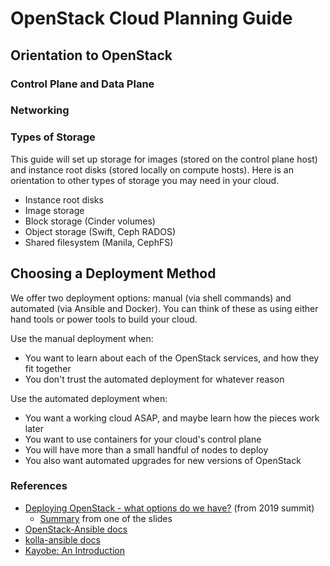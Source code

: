 # OpenStack Cloud Planning Guide

## Orientation to OpenStack

### Control Plane and Data Plane

### Networking

### Types of Storage

This guide will set up storage for images (stored on the control plane host) and instance root disks (stored locally on compute hosts). Here is an orientation to other types of storage you may need in your cloud.

- Instance root disks
- Image storage
- Block storage (Cinder volumes)
- Object storage (Swift, Ceph RADOS)
- Shared filesystem (Manila, CephFS)

## Choosing a Deployment Method

We offer two deployment options: manual (via shell commands) and automated (via Ansible and Docker). You can think of these as using either hand tools or power tools to build your cloud.

Use the manual deployment when:
- You want to learn about each of the OpenStack services, and how they fit together
- You don't trust the automated deployment for whatever reason

Use the automated deployment when:
- You want a working cloud ASAP, and maybe learn how the pieces work later
- You want to use containers for your cloud's control plane
- You will have more than a small handful of nodes to deploy
- You also want automated upgrades for new versions of OpenStack

### References

- [Deploying OpenStack - what options do we have?](https://www.youtube.com/watch?v=8ODdvCogwl8) (from 2019 summit)
  - [Summary](https://imgur.com/Ux5Kyey) from one of the slides
- [OpenStack-Ansible docs](https://docs.openstack.org/project-deploy-guide/openstack-ansible/latest/)
- [kolla-ansible docs](https://docs.openstack.org/kolla-ansible/latest/)
- [Kayobe: An Introduction](https://www.stackhpc.com/pages/kayobe.html)
